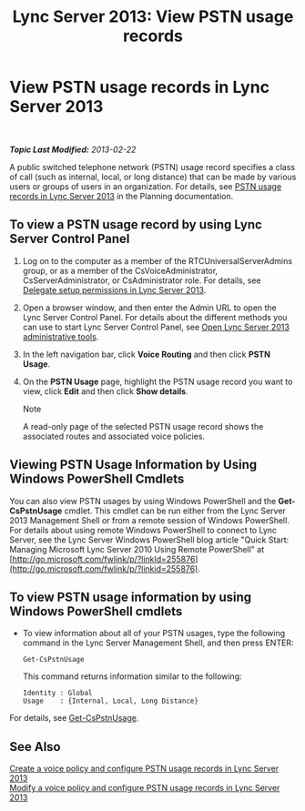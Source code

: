 ﻿---
title: 'Lync Server 2013: View PSTN usage records'
TOCTitle: View PSTN usage records
ms:assetid: 65025c78-c263-472c-9ff9-e170588f10b5
ms:mtpsurl: https://technet.microsoft.com/en-us/library/Gg398458(v=OCS.15)
ms:contentKeyID: 48184361
ms.date: 07/23/2014
mtps_version: v=OCS.15
---

<div data-xmlns="http://www.w3.org/1999/xhtml">

<div class="topic" data-xmlns="http://www.w3.org/1999/xhtml" data-msxsl="urn:schemas-microsoft-com:xslt" data-cs="http://msdn.microsoft.com/en-us/">

<div data-asp="http://msdn2.microsoft.com/asp">

# View PSTN usage records in Lync Server 2013

</div>

<div id="mainSection">

<div id="mainBody">

<span> </span>

_**Topic Last Modified:** 2013-02-22_

A public switched telephone network (PSTN) usage record specifies a class of call (such as internal, local, or long distance) that can be made by various users or groups of users in an organization. For details, see [PSTN usage records in Lync Server 2013](lync-server-2013-pstn-usage-records.md) in the Planning documentation.

<div>

## To view a PSTN usage record by using Lync Server Control Panel

1.  Log on to the computer as a member of the RTCUniversalServerAdmins group, or as a member of the CsVoiceAdministrator, CsServerAdministrator, or CsAdministrator role. For details, see [Delegate setup permissions in Lync Server 2013](lync-server-2013-delegate-setup-permissions.md).

2.  Open a browser window, and then enter the Admin URL to open the Lync Server Control Panel. For details about the different methods you can use to start Lync Server Control Panel, see [Open Lync Server 2013 administrative tools](lync-server-2013-open-lync-server-administrative-tools.md).

3.  In the left navigation bar, click **Voice Routing** and then click **PSTN Usage**.

4.  On the **PSTN Usage** page, highlight the PSTN usage record you want to view, click **Edit** and then click **Show details**.
    
    <div>
    

    > [!NOTE]  
    > A read-only page of the selected PSTN usage record shows the associated routes and associated voice policies.

    
    </div>

</div>

<div>

## Viewing PSTN Usage Information by Using Windows PowerShell Cmdlets

You can also view PSTN usages by using Windows PowerShell and the **Get-CsPstnUsage** cmdlet. This cmdlet can be run either from the Lync Server 2013 Management Shell or from a remote session of Windows PowerShell. For details about using remote Windows PowerShell to connect to Lync Server, see the Lync Server Windows PowerShell blog article "Quick Start: Managing Microsoft Lync Server 2010 Using Remote PowerShell" at [http://go.microsoft.com/fwlink/p/?linkId=255876](http://go.microsoft.com/fwlink/p/?linkid=255876).

<div>

## To view PSTN usage information by using Windows PowerShell cmdlets

  - To view information about all of your PSTN usages, type the following command in the Lync Server Management Shell, and then press ENTER:
    
        Get-CsPstnUsage
    
    This command returns information similar to the following:
    
        Identity : Global
        Usage    : {Internal, Local, Long Distance}

</div>

For details, see [Get-CsPstnUsage](https://docs.microsoft.com/en-us/powershell/module/skype/Get-CsPstnUsage).

</div>

<div>

## See Also


[Create a voice policy and configure PSTN usage records in Lync Server 2013](lync-server-2013-create-a-voice-policy-and-configure-pstn-usage-records.md)  
[Modify a voice policy and configure PSTN usage records in Lync Server 2013](lync-server-2013-modify-a-voice-policy-and-configure-pstn-usage-records.md)  
  

</div>

</div>

<span> </span>

</div>

</div>

</div>

